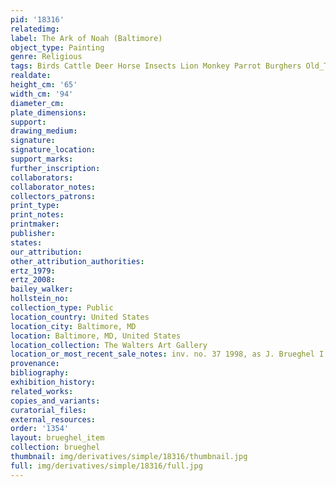 ```yaml
---
pid: '18316'
relatedimg: 
label: The Ark of Noah (Baltimore)
object_type: Painting
genre: Religious
tags: Birds Cattle Deer Horse Insects Lion Monkey Parrot Burghers Old_Testament Paradise
realdate: 
height_cm: '65'
width_cm: '94'
diameter_cm: 
plate_dimensions: 
support: 
drawing_medium: 
signature: 
signature_location: 
support_marks: 
further_inscription: 
collaborators: 
collaborator_notes: 
collectors_patrons: 
print_type: 
print_notes: 
printmaker: 
publisher: 
states: 
our_attribution: 
other_attribution_authorities: 
ertz_1979: 
ertz_2008: 
bailey_walker: 
hollstein_no: 
collection_type: Public
location_country: United States
location_city: Baltimore, MD
location: Baltimore, MD, United States
location_collection: The Walters Art Gallery
location_or_most_recent_sale_notes: inv. no. 37 1998, as J. Brueghel I
provenance: 
bibliography: 
exhibition_history: 
related_works: 
copies_and_variants: 
curatorial_files: 
external_resources: 
order: '1354'
layout: brueghel_item
collection: brueghel
thumbnail: img/derivatives/simple/18316/thumbnail.jpg
full: img/derivatives/simple/18316/full.jpg
---
```

